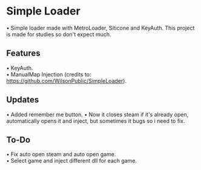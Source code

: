 # Simple Loader
• Simple loader made with MetroLoader, Siticone and KeyAuth. This project is made for studies so don't expect much.
## Features
• KeyAuth.
<br>
• ManualMap Injection (credits to: https://github.com/WilsonPublic/SimpleLoader).
## Updates
• Added remember me button.
• Now it closes steam if it's already open, automatically opens it and inject, but sometimes it bugs so i need to fix.
<br>
## To-Do
• Fix auto open steam and auto open game.
<br>
• Select game and inject different dll for each game.

